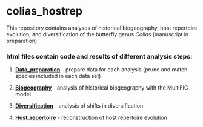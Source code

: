 # colias_hostrep

This repository contains analyses of historical biogeography, host repertoire evolution, and diversification of the butterfly genus *Colias* (manuscript in preparation).

### html files contain code and results of different analysis steps:

1)  [**Data_preparation**](http://htmlpreview.github.io/?https://github.com/maribraga/colias_hostrep/blob/main/data_prepare/Data_prepare.html) - prepare data for each analysis (prune and match species included in each data set)

2)  [**Biogeography**](http://htmlpreview.github.io/?https://github.com/maribraga/colias_hostrep/blob/main/biogeography/without_zerene/colias_biogeography.html) - analysis of historical biogeography with the MultiFIG model

3)  [**Diversification**](http://htmlpreview.github.io/?https://github.com/maribraga/colias_hostrep/blob/main/diversification/Colias_RPanda.html) - analysis of shifts in diversification

4)  [**Host_repertoire**](http://htmlpreview.github.io/?https://github.com/maribraga/colias_hostrep/blob/main/host_repertoire/colias_host_rep.html) - reconstruction of host repertoire evolution
